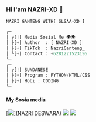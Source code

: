 ### Hi I'am NAZRI-XD 👋

`NAZRI GANTENG WITH[ SLSAA-XD ]`

```python
┌─
│ ┌[!] Media Sosial Me 🌍🌍
│ ├[+] Author  : [ NAZRI-XD ]
│ ├[+] TikTok  : NazriGanteng_
│ └[+] Contact : +6281221523195
└─
┌─
│ ┌[!] SUNDANESE
│ ├[+] Program : PYTHON/HTML/CSS
│ ├[+] Hobi : CODING
└─
```

####    My Sosia media
[![](https://img.shields.io/badge/Facebook-blue?logo=Facebook&logoColor=blue&labelColor=white)](NAZRI DESWARA)
[![](https://img.shields.io/badge/Github-black?logo=Github&logoColor=black&labelColor=white)](https://github.com/NazriXD22)
[![](https://img.shields.io/badge/Whatsapp-CHAT-red?logo=Whatsapp&logoColor=Brightgreen&labelColor=white)](https://wa.me/6281221523195?text=Asalamualaikum+Bang+Nazri+Ganteng) <br><br>
#
